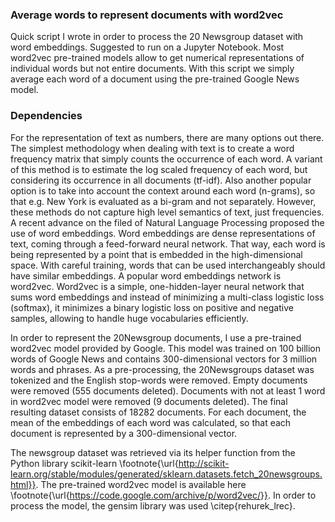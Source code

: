 ### Average words to represent documents with word2vec

Quick script I wrote in order to process the 20 Newsgroup dataset with word embeddings. Suggested to run on a Jupyter Notebook. Most word2vec pre-trained models allow to get numerical representations of individual words but not entire documents. With this script we simply average each word of a document using the pre-trained Google News model.

### Dependencies


For the representation of text as numbers, there are many options out there. The simplest methodology when dealing with text is to create a word frequency matrix that simply counts the occurrence of each word. A variant of this method is to estimate the log scaled frequency of each word, but considering its occurrence in all documents (tf-idf). Also another popular option is to take into account the context around each word (n-grams), so that e.g. New York is evaluated as a bi-gram and not separately. However, these methods do not capture high level semantics of text, just frequencies. A recent advance on the filed of Natural Language Processing proposed the use of word embeddings. Word embeddings are dense representations of text, coming through a feed-forward neural network. That way, each word is being represented by a point that is embedded in the high-dimensional space. With careful training, words that can be used interchangeably should have similar embeddings. A popular word embeddings network is word2vec. Word2vec is a simple, one-hidden-layer neural network that sums word embeddings and instead of minimizing a multi-class logistic loss (softmax), it minimizes a binary logistic loss on positive and negative samples, allowing to handle huge vocabularies efficiently.

In order to represent the 20Newsgroup documents, I use a pre-trained word2vec model provided by Google. This model was trained on 100 billion words of Google News and contains 300-dimensional vectors for 3 million words and phrases. As a pre-processing, the 20Newsgroups dataset was tokenized and the English stop-words were removed. Empty documents were removed (555 documents deleted). Documents with not at least 1 word in word2vec model were removed (9 documents deleted). The final resulting dataset consists of 18282 documents. For each document, the mean of the embeddings of each word was calculated, so that each document is represented by a 300-dimensional vector.

The newsgroup dataset was retrieved via its helper function from the Python library scikit-learn \footnote{\url{http://scikit-learn.org/stable/modules/generated/sklearn.datasets.fetch_20newsgroups.html}}. The pre-trained word2vec model is available here \footnote{\url{https://code.google.com/archive/p/word2vec/}}. In order to process the model, the gensim library was used \citep{rehurek_lrec}.
